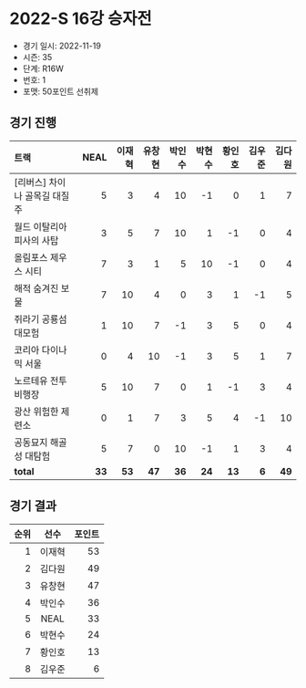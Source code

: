 # 2022-S 16강 승자전

- 경기 일시: 2022-11-19
- 시즌: 35
- 단계: R16W
- 번호: 1
- 포맷: 50포인트 선취제





## 경기 진행

| 트랙 | NEAL | 이재혁 | 유창현 | 박인수 | 박현수 | 황인호 | 김우준 | 김다원 |
|:---|---:|---:|---:|---:|---:|---:|---:|---:|
| [리버스] 차이나 골목길 대질주 | 5 | 3 | 4 | 10 | -1 | 0 | 1 | 7 |
| 월드 이탈리아 피사의 사탑 | 3 | 5 | 7 | 10 | 1 | -1 | 0 | 4 |
| 올림포스 제우스 시티 | 7 | 3 | 1 | 5 | 10 | -1 | 0 | 4 |
| 해적 숨겨진 보물 | 7 | 10 | 4 | 0 | 3 | 1 | -1 | 5 |
| 쥐라기 공룡섬 대모험 | 1 | 10 | 7 | -1 | 3 | 5 | 0 | 4 |
| 코리아 다이나믹 서울 | 0 | 4 | 10 | -1 | 3 | 5 | 1 | 7 |
| 노르테유 전투비행장 | 5 | 10 | 7 | 0 | 1 | -1 | 3 | 4 |
| 광산 위험한 제련소 | 0 | 1 | 7 | 3 | 5 | 4 | -1 | 10 |
| 공동묘지 해골성 대탐험 | 5 | 7 | 0 | 10 | -1 | 1 | 3 | 4 |
| __total__ | __33__ | __53__ | __47__ | __36__ | __24__ | __13__ | __6__ | __49__ |




## 경기 결과

| 순위 | 선수 | 포인트 |
|---:|:---:|---:|
| 1 | 이재혁 | 53 |
| 2 | 김다원 | 49 |
| 3 | 유창현 | 47 |
| 4 | 박인수 | 36 |
| 5 | NEAL | 33 |
| 6 | 박현수 | 24 |
| 7 | 황인호 | 13 |
| 8 | 김우준 | 6 |

